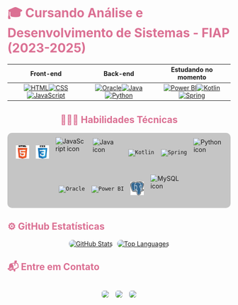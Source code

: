 <h1 style="color: #DB7093;">🎓 Cursando Análise e Desenvolvimento de Sistemas - FIAP (2023-2025)</h1>

<div align="center">
<div align="center">

Front-end | Back-end | Estudando no momento
:---------:|:---------:|:----------------------:
<a href="#"><img height="30" width="40" src="https://icongr.am/devicon/html5-original-wordmark.svg?size=40&color=currentColor" alt="HTML" /></a><a href="#"><img height="30" width="40" src="https://icongr.am/devicon/css3-original-wordmark.svg?size=40&color=currentColor" alt="CSS" /></a><a href="#"><img height="30" width="40" src="https://icongr.am/devicon/javascript-original.svg?size=40&color=currentColor" alt="JavaScript" /></a> | <a href="#"><img height="45" width="44" src="https://icongr.am/devicon/oracle-original.svg?size=75&color=currentColor" alt="Oracle" /></a><a href="#"><img height="50" width="40" src="https://icongr.am/devicon/java-original-wordmark.svg?size=100&color=currentColor" alt="Java" /></a><a href="#"><img height="50" width="40" src="https://icongr.am/devicon/python-original.svg?size=40&color=currentColor" alt="Python" /></a> | <a href="#"><img height="32" width="50" src="https://upload.wikimedia.org/wikipedia/commons/c/cf/New_Power_BI_Logo.svg" alt="Power BI" /></a><a href="#"><img height="30" width="30" src="https://upload.wikimedia.org/wikipedia/commons/7/74/Kotlin_Icon.png" alt="Kotlin" /></a><a href="#"><img height="33" width="38" src="https://cdn.jsdelivr.net/gh/devicons/devicon/icons/spring/spring-original.svg" alt="Spring" />

</div>
</div>

<h2 style="color: #DB7093; text-align: center;">👩🏽‍💻 Habilidades Técnicas</h2>
<div style="display: flex; flex-wrap: wrap; justify-content: center; align-items: center; background-color: #55555555; padding: 10px; border-radius: 10px; gap: 15px;">
  <code><img height="30" src="https://raw.githubusercontent.com/github/explore/80688e429a7d4ef2fca1e82350fe8e3517d3494d/topics/html/html.png" alt="HTML"></code>
  <code><img height="30" src="https://raw.githubusercontent.com/github/explore/80688e429a7d4ef2fca1e82350fe8e3517d3494d/topics/css/css.png" alt="CSS"></code>
  <img src="https://techstack-generator.vercel.app/js-icon.svg" alt="JavaScript icon" width="69" style="width: 69px; height: 69px; margin-right: 0px; margin-bottom: 0px;" />
  <img src="https://techstack-generator.vercel.app/java-icon.svg" alt="Java icon" width="65" height="65" />
  <code><img height="30" src="https://cdn.jsdelivr.net/gh/devicons/devicon/icons/kotlin/kotlin-original.svg" alt="Kotlin"></code>
  <code><img height="30" src="https://cdn.jsdelivr.net/gh/devicons/devicon/icons/spring/spring-original.svg" alt="Spring"></code>
  <img src="https://techstack-generator.vercel.app/python-icon.svg" alt="Python icon" width="65" height="65" />
  <code><img height="30" src="https://logosmarcas.net/wp-content/uploads/2020/09/Oracle-Logo.png" alt="Oracle"></code>
  <code><img height="30" src="https://upload.wikimedia.org/wikipedia/commons/c/cf/New_Power_BI_Logo.svg" alt="Power BI"></code>
  <code><img height="30" src="https://raw.githubusercontent.com/github/explore/master/topics/postgresql/postgresql.png" alt="PostgreSQL"></code>
  <img src="https://techstack-generator.vercel.app/mysql-icon.svg" alt="MySQL icon" width="65" height="65" />
</div>




<h2 style="color: #DB7093;">⚙️ GitHub Estatísticas</h2>
<div style="display: flex; justify-content: center; gap: 10px; flex-wrap: wrap;">
  <a href="https://github.com/MariaEduarda-Ciarini">
    <img height="200" src="https://github-readme-stats.vercel.app/api?username=MariaEduarda-Ciarini&theme=radical&show_icons=true&hide_border=true&count_private=true&bg_color=11191f33&text_color=2E8B57&icon_color=FFFF00&border_color=000000&title_color=DB7093&text_bold=true" alt="GitHub Stats" style="border-radius: 8px;">
  </a>
  <a href="https://github.com/MariaEduarda-Ciarini">
    <img height="200" src="https://github-readme-stats.vercel.app/api/top-langs/?username=MariaEduarda-Ciarini&layout=compact&langs_count=10&theme=dark&bg_color=11191f33&border_color=00000000&title_color=DB7093&text_color=2E8B57&text_bold=true" alt="Top Languages" style="border-radius: 8px;">
</a>
</div>

<div style="display: flex; flex-direction: column; left-items: left;">
  <h2 style="color: #DB7093;">📬 Entre em Contato</h2>
  <div style="display: flex; justify-content: center; align-items: center; gap: 15px; margin-top: 15px;">
    <a href="mailto:dudaciarinii@gmail.com">
      <img src="https://img.shields.io/badge/Gmail-D14836?style=plastic&logo=gmail&logoColor=white" target="_blank" width="145" style="border-radius: 5px;">
    </a>
    <a href="https://www.linkedin.com/in/maria-eduarda-ciarini-b97ab6270/" target="_blank">
      <img src="https://img.shields.io/badge/LinkedIn-0077B5?style=plastic&logo=linkedin&logoColor=white" width="175" style="border-radius: 5px;">
    </a>
    <a href="https://discord.com/channels/@Maria%20Eduarda%20Ciarini" target="_blank">
      <img src="https://img.shields.io/badge/Discord-5865F2?style=plastic&logo=discord&logoColor=white" width="165" style="border-radius: 5px;">
    </a>
  </div>
</div>

